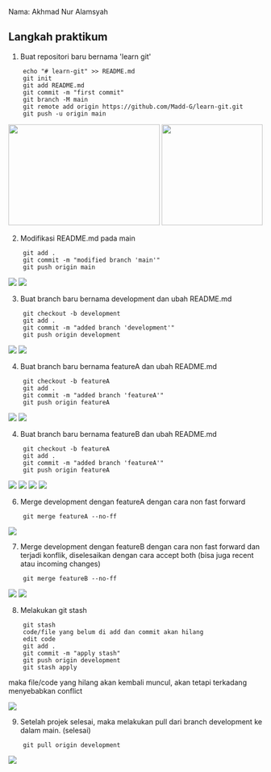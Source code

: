 Nama: Akhmad Nur Alamsyah

## Langkah praktikum

1. Buat repositori baru bernama 'learn git'
```
    echo "# learn-git" >> README.md
    git init
    git add README.md
    git commit -m "first commit"
    git branch -M main
    git remote add origin https://github.com/Madd-G/learn-git.git
    git push -u origin main
```
<img src="screenshot/new-repo.png" height=200 width=300>
<img src="screenshot/net-new-repo.png" height=200 width 300>

2. Modifikasi README.md pada main
```
    git add .
    git commit -m "modified branch 'main'"
    git push origin main
```

<img src="screenshot/main-modified.png">
<img src="screenshot/net-main-modified.png">

3. Buat branch baru bernama development dan ubah README.md
```
    git checkout -b development
    git add .
    git commit -m "added branch 'development'"
    git push origin development
```
<img src="screenshot/new-development.png">
<img src="screenshot/net-new-development.png">

4. Buat branch baru bernama featureA dan ubah README.md
```
    git checkout -b featureA
    git add .
    git commit -m "added branch 'featureA'"
    git push origin featureA
```

<img src="screenshot/new-featureA.png">
<img src="screenshot/net-new-featureA.png">

4. Buat branch baru bernama featureB dan ubah README.md
```
    git checkout -b featureA
    git add .
    git commit -m "added branch 'featureA'"
    git push origin featureA
```
<img src="screenshot/new-featureB.png">
<img src="screenshot/net-new-featureB.png">

<img src="screenshot/new-featureA.png">
<img src="screenshot/net-new-featureA.png">

6. Merge development dengan featureA dengan cara non fast forward
```
    git merge featureA --no-ff
```
<img src="screenshot/net-merge-featureA-into-development.png">

7. Merge development dengan featureB dengan cara non fast forward dan terjadi konflik, diselesaikan dengan cara accept both (bisa juga recent atau incoming changes)
```
    git merge featureB --no-ff
```
<img src="screenshot/conflict.png">
<img src="screenshot/net-merge-featureB-into-development.png"> <br>

8. Melakukan git stash
```
    git stash
    code/file yang belum di add dan commit akan hilang
    edit code
    git add .
    git commit -m "apply stash"
    git push origin development
    git stash apply
```
maka file/code yang hilang akan kembali muncul, akan tetapi terkadang menyebabkan conflict

<img src="stash.png"> <br>

9. Setelah projek selesai, maka melakukan pull dari branch development ke dalam main. (selesai)
```
    git pull origin development
```

<img src="net-pull-development-into-main.png"> <br>